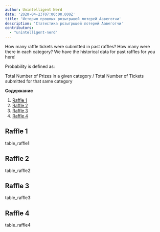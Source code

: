 ```yaml
---
author: Unintelligent Nerd
date: '2020-04-23T07:00:00.000Z'
title: 'История прошлых розыгрышей лотерей Аавеготчи'
description: 'Статистика розыгрышей лотерей Аавеготчи'
contributors:
  - "unintelligent-nerd"
---
```


How many raffle tickets were submitted in past raffles? How many were there in each category? We have the historical data for past raffles for you here!

Probability is defined as:

Total Number of Prizes in a given category / Total Number of Tickets submitted for that same category

<div class="contentsBox">

**Содержание**

<ol>
<li><a href=#raffle-1>Raffle 1</a></li>
<li><a href=#raffle-2>Raffle 2</a></li>
<li><a href=#raffle-3>Raffle 3</a></li>
<li><a href=#raffle-4>Raffle 4</a></li>
</ol>

</div>

## Raffle 1
table_raffle1

## Raffle 2
table_raffle2

## Raffle 3
table_raffle3

## Raffle 4
table_raffle4